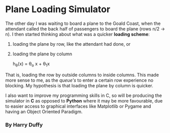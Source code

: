 # Plane Loading Simulator

The other day I was waiting to board a plane to the Goald Coast, when the attendant called the back half of passengers to board the plane (rows n/2 -> n). I then started thinking about what was a quicker **loading scheme**:
1. loading the plane by row, like the attendant had done, or
2. loading the plane by column

    h<sub>&theta;</sub>(x) = &theta;<sub>o</sub> x + &theta;<sub>1</sub>x


That is, loading the row by outside columns to inside columns. This made more sense to me, as the *queue's* to enter a certain row experience no blocking. My hypothesis is that loading the plane by column is quicker.

I also want to improve my programming skills in C, so will be producing the simulator in **C** as opposed to **Python** where it may be more favourable, due to easier access to graphical interfaces like Matplotlib or Pygame and having an Object Oriented Paradigm.

### By Harry Duffy
